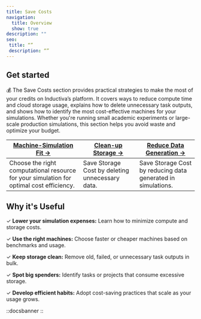 ```yaml
---
title: Save Costs
navigation:
  title: Overview
  show: true
description: ""
seo:
 title: “”
 description: “”
---
```


## Get started
💰 The Save Costs section provides practical strategies to make the most of your credits 
on Inductiva’s platform. It covers ways to reduce compute time and cloud storage usage, 
explains how to delete unnecessary task outputs, and shows how to identify the most 
cost-effective machines for your simulations. Whether you're running small academic 
experiments or large-scale production simulations, this section helps you avoid waste and 
optimize your budget.


| **[Machine-Simulation Fit →](/guidesmachine_simulation/index)** | **[Clean-up Storage →](/guides/recipes/storage-related/index)** | **[Reduce Data Generation →](save_storage)** |
|---|---|---|
| Choose the right computational resource for your simulation for optimal cost efficiency. | Save Storage Cost by deleting unnecessary data. | Save Storage Cost by reducing data generated in simulations. | 


## Why it's Useful
✓ **Lower your simulation expenses:** Learn how to minimize compute and storage costs.

✓ **Use the right machines:** Choose faster or cheaper machines based on benchmarks and usage.

✓ **Keep storage clean:** Remove old, failed, or unnecessary task outputs in bulk.

✓ **Spot big spenders:** Identify tasks or projects that consume excessive storage.

✓ **Develop efficient habits:** Adopt cost-saving practices that scale as your usage grows.


::docsbanner
::
